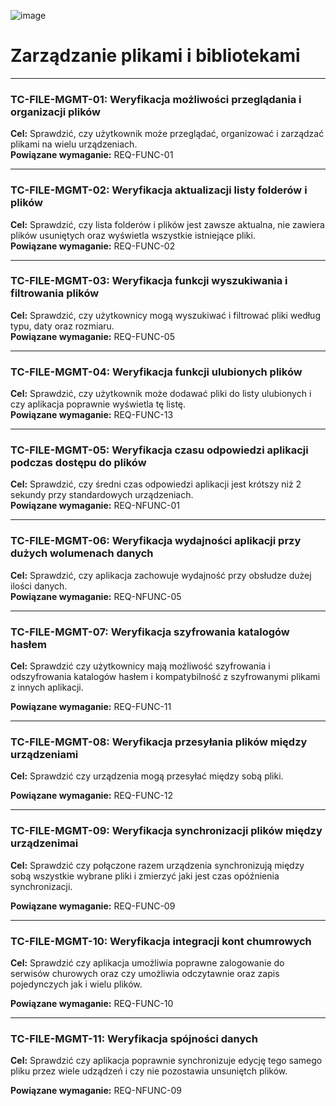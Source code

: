 ![image](https://github.com/user-attachments/assets/f54ba523-12c1-4c7e-b5ed-203acedcea84)  
# Zarządzanie plikami i bibliotekami

---

### TC-FILE-MGMT-01: Weryfikacja możliwości przeglądania i organizacji plików
**Cel:** Sprawdzić, czy użytkownik może przeglądać, organizować i zarządzać plikami na wielu urządzeniach.  
**Powiązane wymaganie:** REQ-FUNC-01  

---

### TC-FILE-MGMT-02: Weryfikacja aktualizacji listy folderów i plików
**Cel:** Sprawdzić, czy lista folderów i plików jest zawsze aktualna, nie zawiera plików usuniętych oraz wyświetla wszystkie istniejące pliki.  
**Powiązane wymaganie:** REQ-FUNC-02  

---

### TC-FILE-MGMT-03: Weryfikacja funkcji wyszukiwania i filtrowania plików
**Cel:** Sprawdzić, czy użytkownicy mogą wyszukiwać i filtrować pliki według typu, daty oraz rozmiaru.  
**Powiązane wymaganie:** REQ-FUNC-05  

---

### TC-FILE-MGMT-04: Weryfikacja funkcji ulubionych plików
**Cel:** Sprawdzić, czy użytkownik może dodawać pliki do listy ulubionych i czy aplikacja poprawnie wyświetla tę listę.  
**Powiązane wymaganie:** REQ-FUNC-13  

---

### TC-FILE-MGMT-05: Weryfikacja czasu odpowiedzi aplikacji podczas dostępu do plików
**Cel:** Sprawdzić, czy średni czas odpowiedzi aplikacji jest krótszy niż 2 sekundy przy standardowych urządzeniach.  
**Powiązane wymaganie:** REQ-NFUNC-01  

---

### TC-FILE-MGMT-06: Weryfikacja wydajności aplikacji przy dużych wolumenach danych
**Cel:** Sprawdzić, czy aplikacja zachowuje wydajność przy obsłudze dużej ilości danych.  
**Powiązane wymaganie:** REQ-NFUNC-05  

---

### TC-FILE-MGMT-07: Weryfikacja szyfrowania katalogów hasłem
**Cel:** Sprawdzić czy użytkownicy mają możliwość szyfrowania i odszyfrowania katalogów hasłem i kompatybilność z szyfrowanymi plikami z innych aplikacji.
  
**Powiązane wymaganie:** REQ-FUNC-11

---

### TC-FILE-MGMT-08: Weryfikacja przesyłania plików między urządzeniami
**Cel:** Sprawdzić czy urządzenia mogą przesyłać między sobą pliki.
  
**Powiązane wymaganie:** REQ-FUNC-12

---

### TC-FILE-MGMT-09: Weryfikacja synchronizacji plików między urządzenimai
**Cel:** Sprawdzić czy połączone razem urządzenia synchronizują między sobą wszystkie wybrane pliki i zmierzyć jaki jest czas opóźnienia synchronizacji.
  
**Powiązane wymaganie:** REQ-FUNC-09

---

### TC-FILE-MGMT-10: Weryfikacja integracji kont chumrowych
**Cel:** Sprawdzić czy aplikacja umożliwia poprawne zalogowanie do serwisów churowych oraz czy umożliwia odczytawnie oraz zapis pojedynczych jak i wielu plików.
  
**Powiązane wymaganie:** REQ-FUNC-10

---

### TC-FILE-MGMT-11: Weryfikacja spójności danych
**Cel:** Sprawdzić czy aplikacja poprawnie synchronizuje edycję tego samego pliku przez wiele udządzeń i czy nie pozostawia unsuniętch plików.
  
**Powiązane wymaganie:** REQ-NFUNC-09
